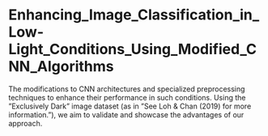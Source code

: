 # Enhancing_Image_Classification_in_Low-Light_Conditions_Using_Modified_CNN_Algorithms
The modifications to CNN architectures and specialized preprocessing techniques to enhance their performance in such conditions. Using the ”Exclusively Dark” image dataset (as in ”See Loh &amp; Chan (2019) for more information.”), we aim to validate and showcase the advantages of our approach.
